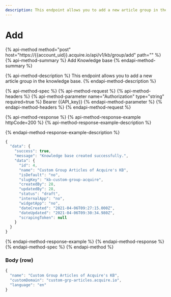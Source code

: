 ```yaml
---
description: This endpoint allows you to add a new article group in the knowledge base.
---
```


# Add

{% api-method method="post" host="https://{{account\_uid}}.acquire.io/api/v1/kb/group/add" path="" %}
{% api-method-summary %}
Add Knowledge base
{% endapi-method-summary %}

{% api-method-description %}
This endpoint allows you to add a new article group in the knowledge base.
{% endapi-method-description %}

{% api-method-spec %}
{% api-method-request %}
{% api-method-headers %}
{% api-method-parameter name="Authorization" type="string" required=true %}
Bearer {{API\_key}}
{% endapi-method-parameter %}
{% endapi-method-headers %}
{% endapi-method-request %}

{% api-method-response %}
{% api-method-response-example httpCode=200 %}
{% api-method-response-example-description %}

{% endapi-method-response-example-description %}

```javascript
{
  "data": {
    "success": true,
    "message": "Knowledge base created successfully.",
    "data": {
      "id": 4,
      "name": "Custom Group Articles of Acquire's KB",
      "isDefault": "no",
      "slugKey": "kb-custom-group-acquire",
      "createdBy": 28,
      "updatedBy": 28,
      "status": "draft",
      "internalApp": "no",
      "widgetApp": "no",
      "dateCreated": "2021-04-06T09:27:15.000Z",
      "dateUpdated": "2021-04-06T09:30:34.980Z",
      "scrapingToken": null
    }
  }
}
```
{% endapi-method-response-example %}
{% endapi-method-response %}
{% endapi-method-spec %}
{% endapi-method %}

### Body \(row\)

```javascript
{
  "name": "Custom Group Articles of Acquire's KB",
  "customDomain": "custom-grp-articles.acquire.io",
  "language": "en"
}
```



